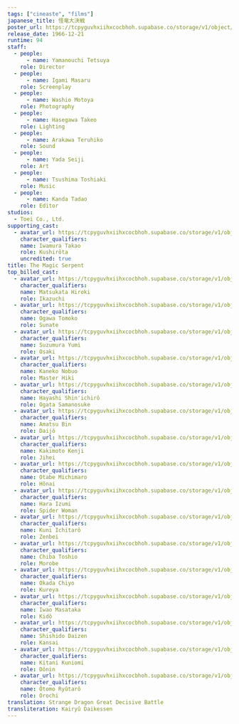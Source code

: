 ```yaml
---
tags: ["cineaste", "films"]
japanese_title: 怪竜大決戦
poster_url: https://tcpyguvhxiihxcocbhoh.supabase.co/storage/v1/object/public/godzilla-cineaste-public/content/films/magic-serpent-1966/posters/magic-serpent-1966.jpg
release_date: 1966-12-21
runtime: 94
staff:
  - people:
      - name: Yamanouchi Tetsuya
    role: Director
  - people:
      - name: Igami Masaru
    role: Screenplay
  - people:
      - name: Washio Motoya
    role: Photography
  - people:
      - name: Hasegawa Takeo
    role: Lighting
  - people:
      - name: Arakawa Teruhiko
    role: Sound
  - people:
      - name: Yada Seiji
    role: Art
  - people:
      - name: Tsushima Toshiaki
    role: Music
  - people:
      - name: Kanda Tadao
    role: Editor
studios:
  - Toei Co., Ltd.
supporting_cast:
  - avatar_url: https://tcpyguvhxiihxcocbhoh.supabase.co/storage/v1/object/public/godzilla-cineaste-public/content/films/magic-serpent-1966/cast-avatars/takao-iwamura-0.jpg
    character_qualifiers:
    name: Iwamura Takao
    role: Kushirôta
    uncredited: true
title: The Magic Serpent
top_billed_cast:
  - avatar_url: https://tcpyguvhxiihxcocbhoh.supabase.co/storage/v1/object/public/godzilla-cineaste-public/content/films/magic-serpent-1966/cast-avatars/hiroki-matsukata-0.jpg
    character_qualifiers:
    name: Matsukata Hiroki
    role: Ikazuchi
  - avatar_url: https://tcpyguvhxiihxcocbhoh.supabase.co/storage/v1/object/public/godzilla-cineaste-public/content/films/magic-serpent-1966/cast-avatars/tomoko-kagawa-0.jpg
    character_qualifiers:
    name: Ogawa Tomoko
    role: Sunate
  - avatar_url: https://tcpyguvhxiihxcocbhoh.supabase.co/storage/v1/object/public/godzilla-cineaste-public/content/films/magic-serpent-1966/cast-avatars/yumi-suzumura-0.jpg
    character_qualifiers:
    name: Suzumura Yumi
    role: Osaki
  - avatar_url: https://tcpyguvhxiihxcocbhoh.supabase.co/storage/v1/object/public/godzilla-cineaste-public/content/films/magic-serpent-1966/cast-avatars/nobuo-kaneko-0.jpg
    character_qualifiers:
    name: Kaneko Nobuo
    role: Master Hiki
  - avatar_url: https://tcpyguvhxiihxcocbhoh.supabase.co/storage/v1/object/public/godzilla-cineaste-public/content/films/magic-serpent-1966/cast-avatars/shinichiro-hayashi-0.jpg
    character_qualifiers:
    name: Hayashi Shin'ichirô
    role: Ogata Samanosuke
  - avatar_url: https://tcpyguvhxiihxcocbhoh.supabase.co/storage/v1/object/public/godzilla-cineaste-public/content/films/magic-serpent-1966/cast-avatars/bin-amatsu-0.jpg
    character_qualifiers:
    name: Amatsu Bin
    role: Daijô
  - avatar_url: https://tcpyguvhxiihxcocbhoh.supabase.co/storage/v1/object/public/godzilla-cineaste-public/content/films/magic-serpent-1966/cast-avatars/kenji-kusumoto-0.jpg
    character_qualifiers:
    name: Kakimoto Kenji
    role: Jihei
  - avatar_url: https://tcpyguvhxiihxcocbhoh.supabase.co/storage/v1/object/public/godzilla-cineaste-public/content/films/magic-serpent-1966/cast-avatars/michimaro-otabe-0.jpg
    character_qualifiers:
    name: Otabe Michimaro
    role: Hônai
  - avatar_url: https://tcpyguvhxiihxcocbhoh.supabase.co/storage/v1/object/public/godzilla-cineaste-public/content/films/magic-serpent-1966/cast-avatars/izumi-hara-0.jpg
    character_qualifiers:
    name: Hara Izumi
    role: Spider Woman
  - avatar_url: https://tcpyguvhxiihxcocbhoh.supabase.co/storage/v1/object/public/godzilla-cineaste-public/content/films/magic-serpent-1966/cast-avatars/kensaku-hara-0.jpg
    character_qualifiers:
    name: Kuni Ichitarô
    role: Zenbei
  - avatar_url: https://tcpyguvhxiihxcocbhoh.supabase.co/storage/v1/object/public/godzilla-cineaste-public/content/films/magic-serpent-1966/cast-avatars/toshio-chiba-0.jpg
    character_qualifiers:
    name: Chiba Toshio
    role: Morobe
  - avatar_url: https://tcpyguvhxiihxcocbhoh.supabase.co/storage/v1/object/public/godzilla-cineaste-public/content/films/magic-serpent-1966/cast-avatars/chiyo-okada-0.jpg
    character_qualifiers:
    name: Okada Chiyo
    role: Kureya
  - avatar_url: https://tcpyguvhxiihxcocbhoh.supabase.co/storage/v1/object/public/godzilla-cineaste-public/content/films/magic-serpent-1966/cast-avatars/masataka-iwao-0.jpg
    character_qualifiers:
    name: Iwao Masataka
    role: Kidô
  - avatar_url: https://tcpyguvhxiihxcocbhoh.supabase.co/storage/v1/object/public/godzilla-cineaste-public/content/films/magic-serpent-1966/cast-avatars/daizen-shishido-0.jpg
    character_qualifiers:
    name: Shishido Daizen
    role: Kansai
  - avatar_url: https://tcpyguvhxiihxcocbhoh.supabase.co/storage/v1/object/public/godzilla-cineaste-public/content/films/magic-serpent-1966/cast-avatars/kuniomi-kiya-0.jpg
    character_qualifiers:
    name: Kitani Kuniomi
    role: Dônin
  - avatar_url: https://tcpyguvhxiihxcocbhoh.supabase.co/storage/v1/object/public/godzilla-cineaste-public/content/films/magic-serpent-1966/cast-avatars/ryutaro-otomo-0.jpg
    character_qualifiers:
    name: Ôtomo Ryûtarô
    role: Orochi
translation: Strange Dragon Great Decisive Battle
transliteration: Kairyû Daikessen
---
```

